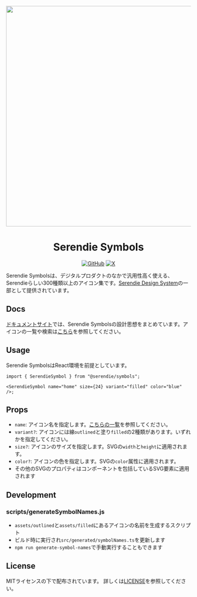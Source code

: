 <p align='center'>
<img src='https://github.com/user-attachments/assets/aa713d23-bd6f-4ed1-8fbb-b720c7bdbdbd' width='600px'/>
</p>

<h1 align='center'>Serendie Symbols</h1>

<div align='center'>
  
[![GitHub](https://img.shields.io/github/license/serendie/serendie)](https://github.com/serendie/serendie/blob/main/LICENSE)
[![X](https://img.shields.io/twitter/follow/SerendieDesign)](https://x.com/SerendieDesign/)

</div>

Serendie Symbolsは、デジタルプロダクトのなかで汎用性高く使える、Serendieらしい300種類以上のアイコン集です。[Serendie Design System](https://serendie.design/)の一部として提供されています。

## Docs

[ドキュメントサイト](https://serendie.design/foundations/icon/)では、Serendie Symbolsの設計思想をまとめています。アイコンの一覧や検索は[こちら](https://serendie.design/foundations/icon-list/)を参照してください。

## Usage

Serendie SymbolsはReact環境を前提としています。

```tsx
import { SerendieSymbol } from "@serendie/symbols";

<SerendieSymbol name="home" size={24} variant="filled" color="blue" />;
```

## Props

- `name`: アイコン名を指定します。[こちらの一覧](https://serendie.design/foundations/icon-list/)を参照してください。
- `variant?`: アイコンには線`outlined`と塗り`filled`の2種類があります。いずれかを指定してください。
- `size?`: アイコンのサイズを指定します。SVGの`width`と`height`に適用されます。
- `color?`: アイコンの色を指定します。SVGの`color`属性に適用されます。
- その他のSVGのプロパティはコンポーネントを包括しているSVG要素に適用されます

## Development

### scripts/generateSymbolNames.js

- `assets/outlined`と`assets/filled`にあるアイコンの名前を生成するスクリプト
- ビルド時に実行され`src/generated/symbolNames.ts`を更新します
- `npm run generate-symbol-names`で手動実行することもできます

## License

MITライセンスの下で配布されています。 詳しくは[LICENSE](/LICENSE)を参照してください。
